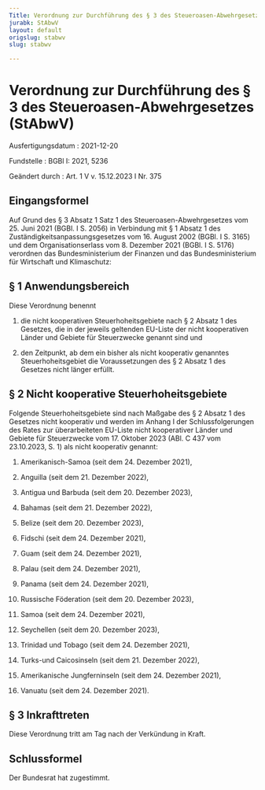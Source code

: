 ```yaml
---
Title: Verordnung zur Durchführung des § 3 des Steueroasen-Abwehrgesetzes
jurabk: StAbwV
layout: default
origslug: stabwv
slug: stabwv

---
```


# Verordnung zur Durchführung des § 3 des Steueroasen-Abwehrgesetzes (StAbwV)

Ausfertigungsdatum
:   2021-12-20

Fundstelle
:   BGBl I: 2021, 5236

Geändert durch
:   Art. 1 V v. 15.12.2023 I Nr. 375


## Eingangsformel

Auf Grund des § 3 Absatz 1 Satz 1 des Steueroasen-Abwehrgesetzes vom 25. Juni 2021 (BGBl. I S. 2056) in Verbindung mit § 1 Absatz 1 des Zuständigkeitsanpassungsgesetzes vom 16. August 2002 (BGBl. I S. 3165) und dem Organisationserlass vom 8. Dezember 2021 (BGBl. I S. 5176) verordnen das Bundesministerium der Finanzen und das Bundesministerium für Wirtschaft und Klimaschutz:


## § 1 Anwendungsbereich

Diese Verordnung benennt

1.  die nicht kooperativen Steuerhoheitsgebiete nach § 2 Absatz 1 des Gesetzes, die in der jeweils geltenden EU-Liste der nicht kooperativen Länder und Gebiete für Steuerzwecke genannt sind und


2.  den Zeitpunkt, ab dem ein bisher als nicht kooperativ genanntes Steuerhoheitsgebiet die Voraussetzungen des § 2 Absatz 1 des Gesetzes nicht länger erfüllt.





## § 2 Nicht kooperative Steuerhoheitsgebiete

Folgende Steuerhoheitsgebiete sind nach Maßgabe des § 2 Absatz 1 des Gesetzes nicht kooperativ und werden im Anhang I der Schlussfolgerungen des Rates zur überarbeiteten EU-Liste nicht kooperativer Länder und Gebiete für Steuerzwecke vom 17. Oktober 2023 (ABl. C 437 vom 23.10.2023, S. 1) als nicht kooperativ genannt:

1.  Amerikanisch-Samoa (seit dem 24. Dezember 2021),


2.  Anguilla (seit dem 21. Dezember 2022),


3.  Antigua und Barbuda (seit dem 20. Dezember 2023),


4.  Bahamas (seit dem 21. Dezember 2022),


5.  Belize (seit dem 20. Dezember 2023),


6.  Fidschi (seit dem 24. Dezember 2021),


7.  Guam (seit dem 24. Dezember 2021),


8.  Palau (seit dem 24. Dezember 2021),


9.  Panama (seit dem 24. Dezember 2021),


10. Russische Föderation (seit dem 20. Dezember 2023),


11. Samoa (seit dem 24. Dezember 2021),


12. Seychellen (seit dem 20. Dezember 2023),


13. Trinidad und Tobago (seit dem 24. Dezember 2021),


14. Turks-und Caicosinseln (seit dem 21. Dezember 2022),


15. Amerikanische Jungferninseln (seit dem 24. Dezember 2021),


16. Vanuatu (seit dem 24. Dezember 2021).





## § 3 Inkrafttreten

Diese Verordnung tritt am Tag nach der Verkündung in Kraft.


## Schlussformel

Der Bundesrat hat zugestimmt.

